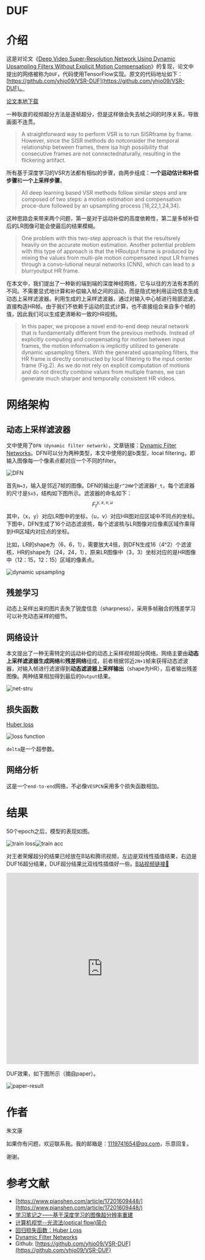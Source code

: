 # DUF

# 介绍

这是对论文《[Deep Video Super-Resolution Network Using Dynamic Upsampling Filters Without Explicit Motion Compensation](https://openaccess.thecvf.com/content_cvpr_2018/papers/Jo_Deep_Video_Super-Resolution_CVPR_2018_paper.pdf)》的复现，论文中提出的网络被称为`DUF`，代码使用TensorFlow实现。原文的代码地址如下：[https://github.com/yhjo09/VSR-DUF](https://github.com/yhjo09/VSR-DUF)。

[论文本地下载](./DUF/Jo_Deep_Video_Super-Resolution_CVPR_2018_paper.pdf)

一种耿直的视频超分方法是逐帧超分，但是这样做会失去帧之间的时序关系，导致画面不连贯。

> A straightforward way to perform VSR is to run SISRframe by frame. However, since the SISR methods do notconsider the temporal relationship between frames, there isa high possibility that consecutive frames are not connectednaturally, resulting in the flickering artifact.

所有基于深度学习的VSR方法都有相似的步骤，由两步组成：**一个运动估计和补偿步骤**和**一个上采样步骤**。

> All deep learning based VSR methods follow similar steps and are composed of two steps: a motion estimation and compensation proce-dure followed by an upsampling process [16,22,1,24,34].

这种思路会来带来两个问题，第一是对于运动补偿的高度依赖性，第二是多帧补偿后的LR图像可能会使最后的结果模糊。

> One problem with this two-step approach is that the resultsrely heavily on the accurate motion estimation.  Another potential problem with this type of approach is that the HRoutput frame is produced by mixing the values from multi-ple motion compensated input LR frames through a convo-lutional neural networks (CNN), which can lead to a blurryoutput HR frame.

在本文中，我们提出了一种新的端到端的深度神经网络，它与以往的方法有本质的不同。不需要显式地计算和补偿输入帧之间的运动，而是隐式地利用运动信息生成动态上采样滤波器。利用生成的上采样滤波器，通过对输入中心帧进行局部滤波，直接构造HR帧。由于我们不依赖于运动的显式计算，也不直接组合来自多个帧的值，因此我们可以生成更清晰和一致的HR视频。

> In this paper, we propose a novel end-to-end deep neural network that is fundamentally different from the previous methods. Instead of explicitly computing and compensating for motion between input frames, the motion information is implicitly utilized to generate dynamic upsampling filters. With the generated upsampling filters, the HR frame is directly constructed by local filtering to the input center frame (Fig.2). As we do not rely on explicit computation of motions and do not directly combine values from multiple frames, we can generate much sharper and temporally consistent HR videos.



# 网络架构

## 动态上采样滤波器

文中使用了`DFN（dynamic filter network）`，文章链接：[Dynamic Filter Networks](https://papers.nips.cc/paper/2016/file/8bf1211fd4b7b94528899de0a43b9fb3-Paper.pdf)。DFN可以分为两种类型，本文中使用的是b类型，local filtering，即输入图像每一个像素点都对应一个不同的filter。

![DFN](./DUF/DFN.png)

首先`N=3`，输入是邻近7帧的图像。DFN的输出是`r^2HW`个滤波器`F_t`，每个滤波器的尺寸是`5x5`，结构如下图所示。滤波器的命名如下：
$$
F_t^{y,x,v,u}
$$
其中，（x，y）对应LR图中的坐标，（u，v）对应HR图对应区域中不同点的坐标。下图中，DFN生成了16个动态滤波核，每个滤波核与LR图像对应像素区域作乘得到HR区域内对应点的坐标。

比如，LR的shape为（6，6，1），需要放大4倍，则DFN生成16（4^2）个滤波核，HR的shape为（24，24，1），原来LR图像中（3，3）坐标对应的是HR图像中（12：15，12：15）区域的像素点。

![dynamic upsampling](./DUF/dynamic-upsampling.png)

## 残差学习

动态上采样出来的图片丢失了锐度信息（sharpness），采用多帧融合的残差学习可以补充动态采样的细节。

## 网络设计

本文提出了一种无需特定的运动补偿的动态上采样视频超分网络。网络主要由**动态上采样滤波器生成网络**和**残差网络**组成，前者根据邻近`2N+1`帧来获得动态滤波器，对输入帧进行滤波得到**动态滤波器上采样输出**（shape为HR），后者输出残差图像。两种结果相加得到最后的`Output`结果。

![net-stru](./DUF/net-stru.png)

## 损失函数

[Huber loss](https://blog.csdn.net/u013841196/article/details/89923475)

![loss function](./DUF/loss.png)

`delta`是一个超参数。



## 网络分析

这是一个`end-to-end`网络，不必像`VESPCN`采用多个损失函数相加。



# 结果

50个epoch之后，模型的表现如图。

![train loss](./DUF/train-loss.png)![train acc](./DUF/train-acc.png)

对王者荣耀超分的结果已经放在B站和腾讯视频，左边是双线性插值结果，右边是DUF16超分结果，DUF超分结果比双线性插值好一些。[B站视频链接🔗](https://www.bilibili.com/video/BV1k44y1z7Ea/)

<center><iframe height="500" width="100%" src="https://v.qq.com/txp/iframe/player.html?vid=i3250vethx7" scrolling="no" border="0" frameborder="no" framespacing="0" allowfullscreen="true"> </iframe></center>

DUF效果，如下图所示（摘自paper）。

![paper-result](./DUF/results.png)



# 作者

朱文康

如果你有问题，欢迎联系我。我的邮箱是：[1119741654@qq.com](1119741654@qq.com)，乐意回复。

谢谢。



# 参考文献

- [https://www.pianshen.com/article/17201609448/](https://www.pianshen.com/article/17201609448/)
- [学习笔记之——基于深度学习的图像超分辨率重建](https://blog.csdn.net/gwplovekimi/article/details/83041627?utm_medium=distribute.pc_relevant_download.none-task-blog-baidujs-8.nonecase&depth_1-utm_source=distribute.pc_relevant_download.none-task-blog-baidujs-8.nonecase#ESPCN%EF%BC%88Efficient%20Sub-Pixel%20Convolutional%20Neural%20Network%EF%BC%89)
- [计算机视觉--光流法(optical flow)简介](https://blog.csdn.net/qq_41368247/article/details/82562165)
- [回归损失函数：Huber Loss](https://blog.csdn.net/u013841196/article/details/89923475)
- [Dynamic Filter Networks](https://papers.nips.cc/paper/2016/file/8bf1211fd4b7b94528899de0a43b9fb3-Paper.pdf)
- Github: [https://github.com/yhjo09/VSR-DUF](https://github.com/yhjo09/VSR-DUF)

